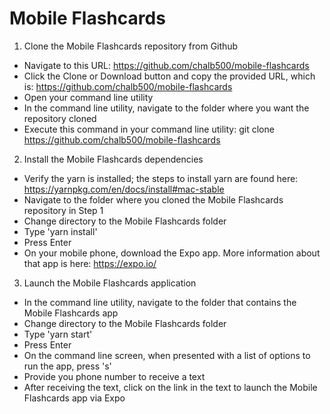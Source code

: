 # Mobile Flashcards

1. Clone the Mobile Flashcards repository from Github
  * Navigate to this URL: https://github.com/chalb500/mobile-flashcards
  * Click the Clone or Download button and copy the provided URL, which is: https://github.com/chalb500/mobile-flashcards
  * Open your command line utility
  * In the command line utility, navigate to the folder where you want the repository cloned
  * Execute this command in your command line utility: git clone https://github.com/chalb500/mobile-flashcards
2. Install the Mobile Flashcards dependencies
  * Verify the yarn is installed; the steps to install yarn are found here: https://yarnpkg.com/en/docs/install#mac-stable
  * Navigate to the folder where you cloned the Mobile Flashcards repository in Step 1
  * Change directory to the Mobile Flashcards folder
  * Type 'yarn install'
  * Press Enter
  * On your mobile phone, download the Expo app. More information about that app is here: https://expo.io/
3. Launch the Mobile Flashcards application
  * In the command line utility, navigate to the folder that contains the Mobile Flashcards app
  * Change directory to the Mobile Flashcards folder
  * Type 'yarn start'
  * Press Enter
  * On the command line screen, when presented with a list of options to run the app, press 's'
  * Provide you phone number to receive a text
  * After receiving the text, click on the link in the text to launch the Mobile Flashcards app via Expo